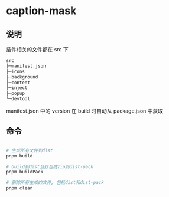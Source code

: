 # caption-mask

## 说明

插件相关的文件都在 src 下

```bash
src
├─manifest.json
├─icons
├─background
├─content
├─inject
├─popup
└─devtool
```

manifest.json 中的 version 在 build 时自动从 package.json 中获取

## 命令

```bash

# 生成所有文件到dist
pnpm build

# build到dist且打包成zip到dist-pack
pnpm buildPack

# 删除所有生成的文件, 包括dist和dist-pack
pnpm clean
```
